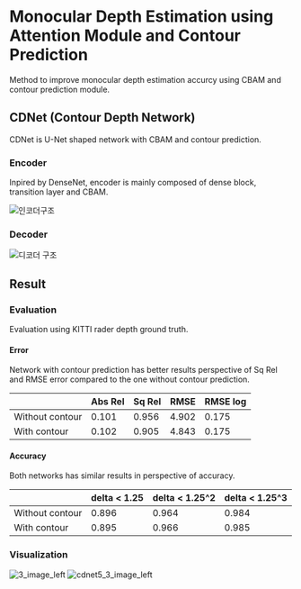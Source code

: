 # Monocular Depth Estimation using Attention Module and Contour Prediction

Method to improve monocular depth estimation accurcy using CBAM and contour prediction module.

## CDNet (Contour Depth Network)
CDNet is U-Net shaped network with CBAM and contour prediction.

### Encoder

  Inpired by DenseNet, encoder is mainly composed of dense block, transition layer and CBAM.

![인코더구조](https://user-images.githubusercontent.com/48514976/158320497-982e4da1-8763-4251-b583-ce049d7f1e01.JPG)


### Decoder
![디코더 구조](https://user-images.githubusercontent.com/48514976/158320504-8025332f-d3e5-4a16-9635-0afc7747881a.PNG)


## Result
### Evaluation
  
Evaluation using KITTI rader depth ground truth.
  
#### Error

  Network with contour prediction has better results perspective of Sq Rel and RMSE error compared to the one without contour prediction.

||Abs Rel|Sq Rel|RMSE|RMSE log|
|-|-|-|-|-|
|Without contour|0.101|0.956|4.902|0.175|
|With contour|0.102|0.905|4.843|0.175|

#### Accuracy

  Both networks has similar results in perspective of accuracy.
  
||delta < 1.25|delta < 1.25^2|delta < 1.25^3|
|-|-|-|-|
|Without contour|0.896|0.964|0.984|
|With contour|0.895|0.966|0.985|

### Visualization
  
![3_image_left](https://user-images.githubusercontent.com/48514976/158320685-e92b9d4f-adef-45b2-9509-ef67f84c67cf.png)
![cdnet5_3_image_left](https://user-images.githubusercontent.com/48514976/158320692-062532ea-4535-4484-879e-9909329353b0.JPG)

